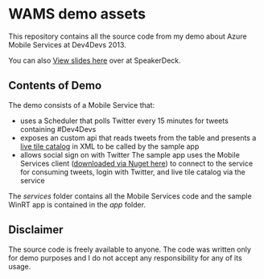 WAMS demo assets 
================
This repository contains all the source code from my demo about Azure Mobile Services at Dev4Devs 2013.

You can also <a href="https://speakerdeck.com/faniereynders/create-a-scalable-and-secure-backend-for-your-apps-using-azure-mobile-services">View slides here</a> over at SpeakerDeck.

Contents of Demo
------------------------
The demo consists of a Mobile Service that:
- uses a Scheduler that polls Twitter every 15 minutes for tweets containing #Dev4Devs
- exposes an custom api that reads tweets from the table and presents a <a href="http://msdn.microsoft.com/en-us/library/windows/apps/hh761491.aspx">live tile catalog</a> in XML to be called by the sample app
- allows social sign on with Twitter
The sample app uses the Mobile Services client (<a href="http://www.nuget.org/packages/WindowsAzure.MobileServices.WinJS/">downloaded via Nuget here</a>) to connect to the service for consuming tweets, login with Twitter, and live tile catalog via the service

The <i>services</i> folder contains all the Mobile Services code and the sample WinRT app is contained in the <i>app</i> folder.

Disclaimer
----------
The source code is freely available to anyone. The code was written only for demo purposes and I do not accept any responsibility for any of its usage.

